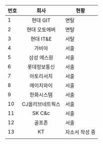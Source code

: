 | 번호  | 회사   | 현황  |
|--|:--:|--|
|1|현대 GIT|면탈|
|2|현대 오토에버|면탈|
|3|현대 IT&E|서탈|
|4|가비아|서출|
|5|삼성 에스원|서출|
|6|롯데정보통신|서출|
|7|아토리서치|서출|
|8|에이치와이|서출|
|9| 한화시스템| 서출 |
|10| CJ올리브네트웍스| 서출|
| 11| SK C&c | 서출|
| 12| 골프존 |서출|
| 13| KT| 자소서 작성 중 |
| | | |




